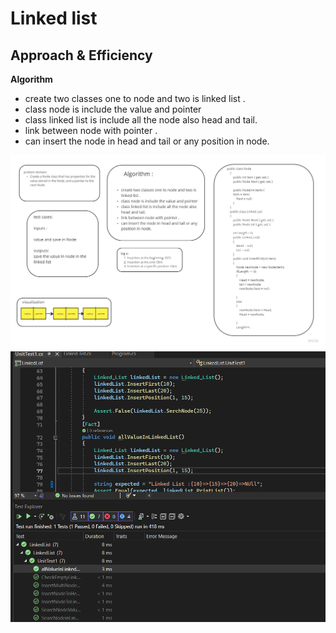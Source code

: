 # Linked list

## Approach & Efficiency
**Algorithm**
- create two classes one to node and two is linked list .
- class node is include the value and pointer
- class linked list is include all the node also head and tail.
- link between node with pointer .
- can insert the node in head and tail or any position in node.

![white](https://github.com/abdarahman-shaheen/data-structures-and-algorithms/blob/master/data-structures-and-algorithms/Code-challenge-5/Linked-list.jpg)
![test](https://github.com/abdarahman-shaheen/data-structures-and-algorithms/blob/master/data-structures-and-algorithms/Code-challenge-5/Test-Linked.png)
